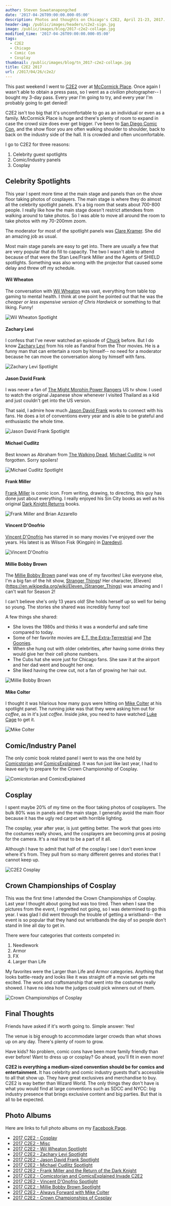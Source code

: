 ```yaml
---
author: Steven Suwatanapongched
date: '2017-04-26T09:00:00.000-05:00'
description: Photos and thoughts on Chicago's C2E2, April 21-23, 2017.
header-img: /public/images/headers/c2e2-sign.jpg
image: /public/images/blog/2017-c2e2-collage.jpg
modified_time: '2017-04-26T09:00:00.000-05:00'
tags:
  - C2E2
  - Chicago
  - Comic Con
  - Cosplay
thumbnail: /public/images/blog/tn_2017-c2e2-collage.jpg
title: C2E2 2017
url: /2017/04/26/c2e2/
---
```



This past weekend I went to [C2E2](http://www.c2e2.com) over at [McCormick Place](http://www.mccormickplace.com/). Once again I wasn't able to obtain a press pass, so I went as a *civilian* photographer-- I bought my 3-day pass. Every year I'm going to try, and every year I'm probably going to get denied!

C2E2 isn't too big that it's uncomfortable to go as an individual or even as a family. McCormick Place is huge and there's plenty of room to expand in case the crowd size does ever get bigger. I've been to [San Diego Comic Con](http://www.comic-con.org/cci), and the show floor you are often walking shoulder to shoulder, back to back on the industry side of the hall. It is crowded and often uncomfortable.

I go to C2E2 for three reasons:

1. Celebrity guest spotlights
2. Comic/Industry panels
3. Cosplay

## Celebrity Spotlights

This year I spent more time at the main stage and panels than on the show floor taking photos of cosplayers. The main stage is where they do almost all the celebrity spotlight panels. It's a big room that seats about 700-800 people. I really like how the main stage doesn't restrict attendees from walking around to take photos. So I was able to move all around the room to take photos with my 70-200mm zoom.

The moderator for most of the spotlight panels was [Clare Kramer](http://www.imdb.com/name/nm0004456/). She did an amazing job as usual.

Most main stage panels are easy to get into. There are usually a few that are very popular that do fill to capacity. The two I wasn't able to attend because of that were the Stan Lee/Frank Miller and the Agents of SHIELD spotlights. Something was also wrong with the projector that caused some delay and threw off my schedule.

#### Wil Wheaton

The conversation with [Wil Wheaton](http://www.imdb.com/name/nm0000696/) was vast, everything from table top gaming to mental health. I think at one point he pointed out that he was the *cheaper or less expensive version of Chris Hardwick* or something to that liking. Funny!

![Wil Wheaton Spotlight](/public/images/blog/2017-c2e2-wil-wheaton.jpg)

#### Zachary Levi

I confess that I've never watched an episode of [Chuck](http://www.imdb.com/title/tt0934814/) before. But I do know [Zachary Levi](http://www.imdb.com/name/nm1157048/) from his role as Fandral from the Thor movies. He is a funny man that can entertain a room by himself-- no need for a moderator because he can move the conversation along by himself with fans.

![Zachary Levi Spotlight](/public/images/blog/2017-c2e2-zachary-levi.jpg)

#### Jason David Frank

I was never a fan of [The Might Morphin Power Rangers](http://www.imdb.com/title/tt0106064/) US tv show. I used to watch the original Japanese show whenever I visited Thailand as a kid and just couldn't get into the US version.

That said, I admire how much [Jason David Frank](http://www.imdb.com/name/nm0290969/) works to connect with his fans. He does a lot of conventions every year and is able to be grateful and enthusiastic the whole time.

![Jason David Frank Spotlight](/public/images/blog/2017-c2e2-jason-david-frank.jpg)

#### Michael Cudlitz

Best known as Abraham from [The Walking Dead](http://www.imdb.com/title/tt1520211/), [Michael Cudlitz](http://www.imdb.com/name/nm0191044/) is not forgotten. Sorry spoilers!

![Michael Cudlitz Spotlight](/public/images/blog/2017-c2e2-michael-cudlitz.jpg)

#### Frank Miller

[Frank Miller](http://www.imdb.com/name/nm0588340/) is comic icon. From writing, drawing, to directing, this guy has done just about everything. I really enjoyed his Sin City books as well as his original [Dark Knight Returns](http://amzn.to/2pm4eX1) books.

![Frank Miller and Brian Azzarello](/public/images/blog/2017-c2e2-frank-miller.jpg)

#### Vincent D'Onofrio

[Vincent D'Onofrio](http://www.imdb.com/name/nm0000352/) has starred in so many movies I've enjoyed over the years. His latest is as Wilson Fisk (Kingpin) in [Daredevil](http://www.imdb.com/title/tt3322312/).

![Vincent D'Onofrio](/public/images/blog/2017-c2e2-vincent-donofrio.jpg)

#### Millie Bobby Brown

The [Millie Bobby Brown](http://www.imdb.com/name/nm5611121/) panel was one of my favorites! Like everyone else, I'm a big fan of the hit show, [Stranger Things](http://www.imdb.com/title/tt4574334/)! Her character, [Eleven](https://en.wikipedia.org/wiki/Eleven_(Stranger_Things) was amazing and I can't wait for Season 2!

I can't believe she's only 13 years old! She holds herself up so well for being so young. The stories she shared was incredibly funny too!

A few things she shared:

* She loves the 1980s and thinks it was a wonderful and safe time compared to today.
* Some of her favorite movies are [E.T. the Extra-Terrestrial](http://www.imdb.com/title/tt0083866/) and [The Goonies](http://www.imdb.com/title/tt0089218/).
* When she hung out with older celebrities, after having some drinks they would give her their cell phone numbers.
* The Cubs hat she wore just for Chicago fans. She saw it at the airport and her dad went and bought her one.
* She liked having the crew cut, not a fan of growing her hair out.

![Millie Bobby Brown](/public/images/blog/2017-c2e2-millie-bobby-brown.jpg)

#### Mike Colter

I thought it was hilarious how many guys were hitting on [Mike Colter](http://www.imdb.com/name/nm1591496/) at his spotlight panel. The running joke was that they were asking him out for *coffee*, as in it's just *coffee*. Inside joke, you need to have watched [Luke Cage](http://www.imdb.com/title/tt3322314/) to get it.

![Mike Colter](/public/images/blog/2017-c2e2-mike-colter.jpg)

## Comic/Industry Panel

The only comic book related panel I went to was the one held by [Comicstorian](https://www.youtube.com/user/comicstorian) and [ComicsExplained](https://www.youtube.com/user/fluidicbeats). It was fun just like last year, I had to leave early to prepare for the Crown Championship of Cosplay.

![Comicstorian and ComicsExplained](/public/images/blog/2017-c2e2-comicstorian-comicsexplained.jpg)

## Cosplay

I spent maybe 20% of my time on the floor taking photos of cosplayers. The bulk 80% was in panels and the main stage. I generally avoid the main floor because it has the ugly red carpet with horrible lighting.

The cosplay, year after year, is just getting better. The work that goes into the costumes really shows, and the cosplayers are becoming pros at posing for the camera. It's a real treat to be a part of it all.

Although I have to admit that half of the cosplay I see I don't even know where it's from. They pull from so many different genres and stories that I cannot keep up.

![C2E2 Cosplay](/public/images/blog/2017-c2e2-cosplay-collage.jpg)

## Crown Championships of Cosplay

This was the first time I attended the Crown Championships of Cosplay. Last year I thought about going but was too tired. Then when I saw the pictures from the event, I regretted not going, so I was determined to go this year. I was glad I did went through the trouble of getting a wristband-- the event is so popular that they hand out wristbands the day of so people don't stand in line all day to get in.

There were four categories that contests competed in:

1. Needlework
2. Armor
3. FX
4. Larger than Life

My favorites were the Larger than Life and Armor categories. Anything that looks battle-ready and looks like it was straight off a movie set gets me excited. The work and craftsmanship that went into the costumes really showed. I have no idea how the judges could pick winners out of them.

![Crown Championships of Cosplay](/public/images/blog/2017-c2e2-crown-championships-of-cosplay-collage.jpg)

## Final Thoughts

Friends have asked if it's worth going to. Simple answer: Yes!

The venue is big enough to accommodate larger crowds than what shows up on any day. There's plenty of room to grow.

Have kids? No problem, comic cons have been more family friendly than ever before! Want to dress up or cosplay? Go ahead, you'll fit in even more!

**C2E2 is everything a medium-sized convention should be for comics and entertainment.** It has celebrity and comic industry guests that's accessible to all that show up. They have great exclusives and merchandise to buy. C2E2 is way better than Wizard World. The only things they don't have is what you would find at large conventions such as SDCC and NYCC: big industry presence that brings exclusive content and big parties. But that is all to be expected.

## Photo Albums

Here are links to full photo albums on my [Facebook Page](http://facebook.com/sunpechphotography).

* [2017 C2E2 - Cosplay](https://www.facebook.com/media/set/?set=a.1396029343795419.1073741914.408588035872893&type=3)
* [2017 C2E2 - Misc](https://www.facebook.com/media/set/?set=a.1396068440458176.1073741915.408588035872893&type=3)
* [2017 C2E2 - Wil Wheaton Spotlight](https://www.facebook.com/media/set/?set=a.1396070330457987.1073741916.408588035872893&type=3)
* [2017 C2E2 - Zachary Levi Spotlight](https://www.facebook.com/media/set/?set=a.1396076910457329.1073741917.408588035872893&type=3)
* [2017 C2E2 - Jason David Frank Spotlight](https://www.facebook.com/media/set/?set=a.1396082627123424.1073741918.408588035872893&type=3)
* [2017 C2E2 - Michael Cudlitz Spotlight](https://www.facebook.com/media/set/?set=a.1396085483789805.1073741919.408588035872893&type=3)
* [2017 C2E2 - Frank Miller and the Return of the Dark Knight](https://www.facebook.com/media/set/?set=a.1396088503789503.1073741920.408588035872893&type=3)
* [2017 C2E2 - Comicstorian and ComicsExplained Invade C2E2](https://www.facebook.com/media/set/?set=a.1396090510455969.1073741921.408588035872893&type=3)
* [2017 C2E2 - Vincent D'Onofrio Spotlight](https://www.facebook.com/media/set/?set=a.1396092907122396.1073741922.408588035872893&type=3)
* [2017 C2E2 - Millie Bobby Brown Spotlight](https://www.facebook.com/media/set/?set=a.1396097753788578.1073741923.408588035872893&type=3)
* [2017 C2E2 - Always Forward with Mike Colter](https://www.facebook.com/media/set/?set=a.1396101690454851.1073741924.408588035872893&type=3)
* [2017 C2E2 - Crown Championships of Cosplay](https://www.facebook.com/media/set/?set=a.1396104710454549.1073741925.408588035872893&type=3)